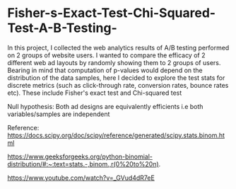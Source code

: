 # Fisher-s-Exact-Test-Chi-Squared-Test-A-B-Testing-
In this project, I collected the web analytics results of A/B testing performed on 2 groups of website users. I wanted to compare the efficacy of 2 different web ad layouts by randomly showing them to 2 groups of users. Bearing in mind that computation of p-values would depend on the distribution of the data samples, here I decided to explore the test stats for discrete metrics (such as click-through rate, conversion rates, bounce rates etc). These include Fisher's exact test and Chi-squared test


Null hypothesis: Both ad designs are equivalently efficients i.e both variables/samples are independent


Reference:
https://docs.scipy.org/doc/scipy/reference/generated/scipy.stats.binom.html

https://www.geeksforgeeks.org/python-binomial-distribution/#:~:text=stats.-,binom.,r(0%20to%20n).

https://www.youtube.com/watch?v=_GVud4dR7eE

